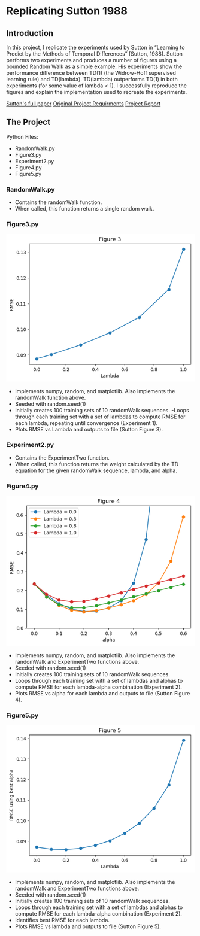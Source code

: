 # Replicating Sutton 1988

## Introduction

In this project, I replicate the experiments used by Sutton in “Learning to Predict by the Methods of Temporal Differences” [Sutton, 1988]. Sutton performs two experiments and produces a number of figures using a bounded Random Walk as a simple example. His experiments show the performance difference between TD(1) (the Widrow-Hoff supervised learning rule) and TD(lambda). TD(lambda) outperforms TD(1) in both experiments (for some value of lambda < 1). I successfully reproduce the figures and explain the implementation used to recreate the experiments.

[Sutton's full paper](/sutton-88-with-erratum.pdf)
[Original Project Requirments](/CS7642_Project1.pdf)
[Project Report](/Project1-gth836x.pdf)

## The Project
Python Files:
- RandomWalk.py
- Figure3.py
- Experiment2.py
- Figure4.py
- Figure5.py

### RandomWalk.py
- Contains the randomWalk function.
- When called, this function returns a single random walk.

### Figure3.py
![Figure 3](Figure3.png)
- Implements numpy, random, and matplotlib. Also implements the randomWalk function above.
- Seeded with random.seed(1)
- Initially creates 100 training sets of 10 randomWalk sequences.
-Loops through each training set with a set of lambdas to compute RMSE for each lambda, repeating until convergence (Experiment 1).
- Plots RMSE vs Lambda and outputs to file (Sutton Figure 3).

### Experiment2.py
- Contains the ExperimentTwo function.
- When called, this function returns the weight calculated by the TD equation for the given randomWalk sequence, lambda, and alpha.

### Figure4.py
![Figure 4](Figure4.png)
- Implements numpy, random, and matplotlib. Also implements the randomWalk and ExperimentTwo functions above.
- Seeded with random.seed(1)
- Initially creates 100 training sets of 10 randomWalk sequences.
- Loops through each training set with a set of lambdas and alphas to compute RMSE for each lambda-alpha combination (Experiment 2).
- Plots RMSE vs alpha for each lambda and outputs to file (Sutton Figure 4).

### Figure5.py
![Figure 5](Figure5.png)
- Implements numpy, random, and matplotlib. Also implements the randomWalk and ExperimentTwo functions above.
- Seeded with random.seed(1)
- Initially creates 100 training sets of 10 randomWalk sequences.
- Loops through each training set with a set of lambdas and alphas to compute RMSE for each lambda-alpha combination (Experiment 2).
- Identifies best RMSE for each lambda.
- Plots RMSE vs lambda and outputs to file (Sutton Figure 5).